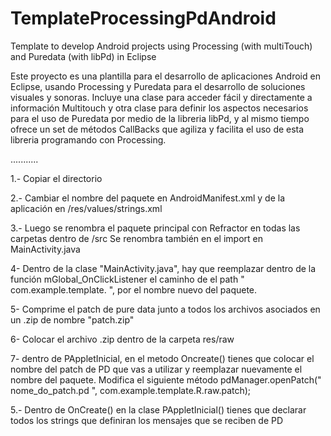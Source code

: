TemplateProcessingPdAndroid
===========================

Template to develop Android projects using Processing (with multiTouch) and Puredata (with libPd) in Eclipse

Este proyecto es una plantilla para el desarrollo de aplicaciones Android en Eclipse, usando Processing y Puredata para el 
desarrollo de soluciones visuales y sonoras. Incluye una clase para acceder fácil y directamente a información Multitouch y
otra clase para definir los aspectos necesarios para el uso de Puredata por medio de la libreria libPd, y al mismo tiempo 
ofrece un set de métodos CallBacks que agiliza y facilita el uso de esta libreria programando con Processing.

...........

1.- Copiar el directorio

2.- Cambiar el nombre del paquete en AndroidManifest.xml y de la aplicación en /res/values/strings.xml

3.- Luego se renombra el paquete principal con Refractor en todas las carpetas dentro de /src
	Se renombra también en el import en MainActivity.java

4- Dentro de la clase "MainActivity.java", hay que reemplazar dentro de la función mGlobal_OnClickListener el 
caminho de el path " com.example.template. ", por el nombre nuevo del paquete.

5- Comprime el patch de pure data junto a todos los archivos asociados en un .zip de nombre "patch.zip"

6- Colocar el archivo .zip dentro de la carpeta res/raw 

7- dentro de PAppletInicial, en el metodo Oncreate() tienes que colocar el nombre del patch de PD que vas a utilizar
 y reemplazar nuevamente el nombre del paquete. 
 Modifica el siguiente método
 pdManager.openPatch(" nome_do_patch.pd ", com.example.template.R.raw.patch); 
 
5.- Dentro de OnCreate() en la clase PAppletInicial() tienes que declarar todos los strings que definiran los mensajes que se 
 reciben de PD
 
 
